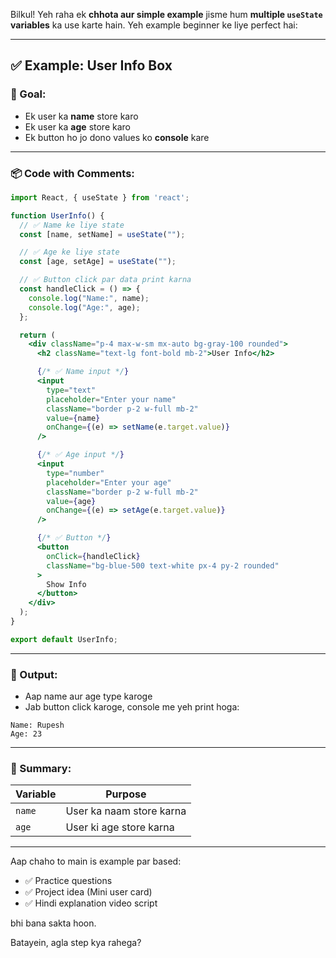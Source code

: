 Bilkul! Yeh raha ek **chhota aur simple example** jisme hum **multiple `useState` variables** ka use karte hain. Yeh example beginner ke liye perfect hai:

---

## ✅ Example: User Info Box

### 🎯 Goal:

* Ek user ka **name** store karo
* Ek user ka **age** store karo
* Ek button ho jo dono values ko **console** kare

---

### 📦 Code with Comments:

```jsx
import React, { useState } from 'react';

function UserInfo() {
  // ✅ Name ke liye state
  const [name, setName] = useState("");

  // ✅ Age ke liye state
  const [age, setAge] = useState("");

  // ✅ Button click par data print karna
  const handleClick = () => {
    console.log("Name:", name);
    console.log("Age:", age);
  };

  return (
    <div className="p-4 max-w-sm mx-auto bg-gray-100 rounded">
      <h2 className="text-lg font-bold mb-2">User Info</h2>

      {/* ✅ Name input */}
      <input
        type="text"
        placeholder="Enter your name"
        className="border p-2 w-full mb-2"
        value={name}
        onChange={(e) => setName(e.target.value)}
      />

      {/* ✅ Age input */}
      <input
        type="number"
        placeholder="Enter your age"
        className="border p-2 w-full mb-2"
        value={age}
        onChange={(e) => setAge(e.target.value)}
      />

      {/* ✅ Button */}
      <button
        onClick={handleClick}
        className="bg-blue-500 text-white px-4 py-2 rounded"
      >
        Show Info
      </button>
    </div>
  );
}

export default UserInfo;
```

---

### 📌 Output:

* Aap name aur age type karoge
* Jab button click karoge, console me yeh print hoga:

```
Name: Rupesh
Age: 23
```

---

### 🧠 Summary:

| Variable | Purpose                  |
| -------- | ------------------------ |
| `name`   | User ka naam store karna |
| `age`    | User ki age store karna  |

---

Aap chaho to main is example par based:

* ✅ Practice questions
* ✅ Project idea (Mini user card)
* ✅ Hindi explanation video script

bhi bana sakta hoon.

Batayein, agla step kya rahega?
